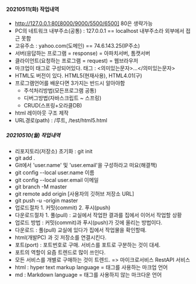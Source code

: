 #### 20210511(화) 작업내역
- http://127.0.0.1:80[8000/9000/5500/6500] 80은 생략가능
- PC의 네트워크 내부주소(공통) : 127.0.0.1 ==  localhost 내부주소라 외부에서 접근 못함
- 고유주소 : yahoo.com(도메인) == 74.6.143.25(IP주소)
- 서버(응답하는 프로그램 = response) = 아파치서버, 톰캣서버
- 클라이언트(요청하는 프로그램 = request) = 웹브라우저
- 마크업이 태그로 구성되어있다. 태그 : <의미있는문자>...</의미있는문자>
- HTML도 버전이 있다. HTML5(현재사용), HTML4.01(구)
- 프로그램언어를 배운다면 3가지는 반드시 알아야함
    - 주석처리방법(모든프로그램 공통)
    - 디버그방법(자바스크립트 ~ 스프링)
    - CRUD(스프링+오라클DB)
- html 레이아웃 구조 제작
- URL경로(path) : /루트, /test/html5.html



##### 20210510(월) 작업내역
- 리포지토리(저장소) 초기화 : git init
- git add .
- Git에서 'user.name' 및 'user.email'을 구성하라고 떠요(해결책)
- git config --local user.name 이름
- git config --local user.email 이메일
- git branch -M master
- git remote add origin [사용자의 깃허브 저장소 URL]
- git push -u -origin master
- 업로드절차 1. 커밋(commit) 2. 푸시(push)
- 다운로드절차 1. 풀(pull) : 교실에서 작업한 결과를 집에서 이어서 작업할 상황
- 업로드 방법 : 커밋(commit)과 푸시(push)가 깃에 올리는 방법이다.
- 다운로드 : 풀(pull) 교실에 있다가 집에서 작업물을 확인할때.
- html(개발PC) 과 깃 저장소를 연결시킨다.
- 포트(port) : 포트번호로 구매. 서비스를 포트로 구분하는 것이 대세.
- 포트의 역할이 요즘 트렌드로 많이 쓰인다.
- 모든 서비스를 개별로 구매하는 것이 트렌드. => 마이크로서비스 RestAPI 서비스
- html : hyper text markup language = 태그를 사용하는 마크업 언어
- md : Markdown language = 태그를 사용하지 않는 마크다운 언어